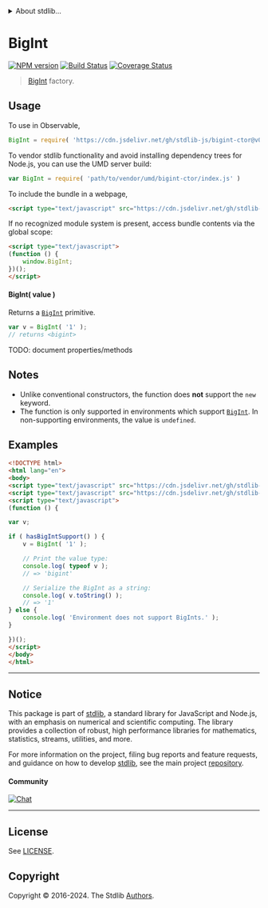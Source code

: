 <!--

@license Apache-2.0

Copyright (c) 2021 The Stdlib Authors.

Licensed under the Apache License, Version 2.0 (the "License");
you may not use this file except in compliance with the License.
You may obtain a copy of the License at

   http://www.apache.org/licenses/LICENSE-2.0

Unless required by applicable law or agreed to in writing, software
distributed under the License is distributed on an "AS IS" BASIS,
WITHOUT WARRANTIES OR CONDITIONS OF ANY KIND, either express or implied.
See the License for the specific language governing permissions and
limitations under the License.

-->


<details>
  <summary>
    About stdlib...
  </summary>
  <p>We believe in a future in which the web is a preferred environment for numerical computation. To help realize this future, we've built stdlib. stdlib is a standard library, with an emphasis on numerical and scientific computation, written in JavaScript (and C) for execution in browsers and in Node.js.</p>
  <p>The library is fully decomposable, being architected in such a way that you can swap out and mix and match APIs and functionality to cater to your exact preferences and use cases.</p>
  <p>When you use stdlib, you can be absolutely certain that you are using the most thorough, rigorous, well-written, studied, documented, tested, measured, and high-quality code out there.</p>
  <p>To join us in bringing numerical computing to the web, get started by checking us out on <a href="https://github.com/stdlib-js/stdlib">GitHub</a>, and please consider <a href="https://opencollective.com/stdlib">financially supporting stdlib</a>. We greatly appreciate your continued support!</p>
</details>

# BigInt

[![NPM version][npm-image]][npm-url] [![Build Status][test-image]][test-url] [![Coverage Status][coverage-image]][coverage-url] <!-- [![dependencies][dependencies-image]][dependencies-url] -->

> [BigInt][mdn-bigint] factory.

<!-- Section to include introductory text. Make sure to keep an empty line after the intro `section` element and another before the `/section` close. -->

<section class="intro">

</section>

<!-- /.intro -->

<!-- Package usage documentation. -->



<section class="usage">

## Usage

To use in Observable,

```javascript
BigInt = require( 'https://cdn.jsdelivr.net/gh/stdlib-js/bigint-ctor@v0.2.2-umd/browser.js' )
```

To vendor stdlib functionality and avoid installing dependency trees for Node.js, you can use the UMD server build:

```javascript
var BigInt = require( 'path/to/vendor/umd/bigint-ctor/index.js' )
```

To include the bundle in a webpage,

```html
<script type="text/javascript" src="https://cdn.jsdelivr.net/gh/stdlib-js/bigint-ctor@v0.2.2-umd/browser.js"></script>
```

If no recognized module system is present, access bundle contents via the global scope:

```html
<script type="text/javascript">
(function () {
    window.BigInt;
})();
</script>
```

#### BigInt( value )

Returns a [`BigInt`][mdn-bigint] primitive.

<!-- run-disable -->

```javascript
var v = BigInt( '1' );
// returns <bigint>
```

TODO: document properties/methods

</section>

<!-- /.usage -->

<!-- Package usage notes. Make sure to keep an empty line after the `section` element and another before the `/section` close. -->

<section class="notes">

## Notes

-   Unlike conventional constructors, the function does **not** support the `new` keyword.
-   The function is only supported in environments which support [`BigInt`][mdn-bigint]. In non-supporting environments, the value is `undefined`.

</section>

<!-- /.notes -->

<!-- Package usage examples. -->

<section class="examples">

## Examples

<!-- eslint no-undef: "error" -->

```html
<!DOCTYPE html>
<html lang="en">
<body>
<script type="text/javascript" src="https://cdn.jsdelivr.net/gh/stdlib-js/assert-has-bigint-support@umd/browser.js"></script>
<script type="text/javascript" src="https://cdn.jsdelivr.net/gh/stdlib-js/bigint-ctor@v0.2.2-umd/browser.js"></script>
<script type="text/javascript">
(function () {

var v;

if ( hasBigIntSupport() ) {
    v = BigInt( '1' );

    // Print the value type:
    console.log( typeof v );
    // => 'bigint'

    // Serialize the BigInt as a string:
    console.log( v.toString() );
    // => '1'
} else {
    console.log( 'Environment does not support BigInts.' );
}

})();
</script>
</body>
</html>
```

</section>

<!-- /.examples -->

<!-- Section to include cited references. If references are included, add a horizontal rule *before* the section. Make sure to keep an empty line after the `section` element and another before the `/section` close. -->

<section class="references">

</section>

<!-- /.references -->

<!-- Section for related `stdlib` packages. Do not manually edit this section, as it is automatically populated. -->

<section class="related">

</section>

<!-- /.related -->

<!-- Section for all links. Make sure to keep an empty line after the `section` element and another before the `/section` close. -->


<section class="main-repo" >

* * *

## Notice

This package is part of [stdlib][stdlib], a standard library for JavaScript and Node.js, with an emphasis on numerical and scientific computing. The library provides a collection of robust, high performance libraries for mathematics, statistics, streams, utilities, and more.

For more information on the project, filing bug reports and feature requests, and guidance on how to develop [stdlib][stdlib], see the main project [repository][stdlib].

#### Community

[![Chat][chat-image]][chat-url]

---

## License

See [LICENSE][stdlib-license].


## Copyright

Copyright &copy; 2016-2024. The Stdlib [Authors][stdlib-authors].

</section>

<!-- /.stdlib -->

<!-- Section for all links. Make sure to keep an empty line after the `section` element and another before the `/section` close. -->

<section class="links">

[npm-image]: http://img.shields.io/npm/v/@stdlib/bigint-ctor.svg
[npm-url]: https://npmjs.org/package/@stdlib/bigint-ctor

[test-image]: https://github.com/stdlib-js/bigint-ctor/actions/workflows/test.yml/badge.svg?branch=v0.2.2
[test-url]: https://github.com/stdlib-js/bigint-ctor/actions/workflows/test.yml?query=branch:v0.2.2

[coverage-image]: https://img.shields.io/codecov/c/github/stdlib-js/bigint-ctor/main.svg
[coverage-url]: https://codecov.io/github/stdlib-js/bigint-ctor?branch=main

<!--

[dependencies-image]: https://img.shields.io/david/stdlib-js/bigint-ctor.svg
[dependencies-url]: https://david-dm.org/stdlib-js/bigint-ctor/main

-->

[chat-image]: https://img.shields.io/gitter/room/stdlib-js/stdlib.svg
[chat-url]: https://app.gitter.im/#/room/#stdlib-js_stdlib:gitter.im

[stdlib]: https://github.com/stdlib-js/stdlib

[stdlib-authors]: https://github.com/stdlib-js/stdlib/graphs/contributors

[umd]: https://github.com/umdjs/umd
[es-module]: https://developer.mozilla.org/en-US/docs/Web/JavaScript/Guide/Modules

[deno-url]: https://github.com/stdlib-js/bigint-ctor/tree/deno
[deno-readme]: https://github.com/stdlib-js/bigint-ctor/blob/deno/README.md
[umd-url]: https://github.com/stdlib-js/bigint-ctor/tree/umd
[umd-readme]: https://github.com/stdlib-js/bigint-ctor/blob/umd/README.md
[esm-url]: https://github.com/stdlib-js/bigint-ctor/tree/esm
[esm-readme]: https://github.com/stdlib-js/bigint-ctor/blob/esm/README.md
[branches-url]: https://github.com/stdlib-js/bigint-ctor/blob/main/branches.md

[stdlib-license]: https://raw.githubusercontent.com/stdlib-js/bigint-ctor/main/LICENSE

[mdn-bigint]: https://developer.mozilla.org/en-US/docs/Web/JavaScript/Reference/Global_Objects/BigInt

</section>

<!-- /.links -->
